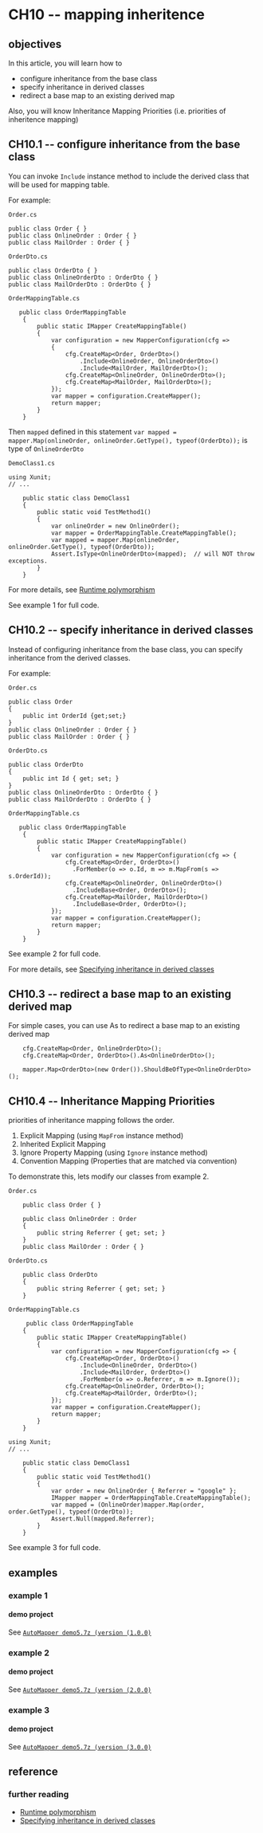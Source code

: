 # CH10 -- mapping inheritence
## objectives
In this article, you will learn how to

+ configure inheritance from the base class
+ specify inheritance in derived classes
+ redirect a base map to an existing derived map

Also, you will know Inheritance Mapping Priorities (i.e. priorities of inheritence mapping)

## CH10.1 -- configure inheritance from the base class
You can invoke `Include` instance method to include the derived class that will be used for mapping table.

For example:

`Order.cs`

```
public class Order { }
public class OnlineOrder : Order { }
public class MailOrder : Order { }
```

`OrderDto.cs`

```
public class OrderDto { }
public class OnlineOrderDto : OrderDto { }
public class MailOrderDto : OrderDto { }
```

`OrderMappingTable.cs`

```
   public class OrderMappingTable
    {
        public static IMapper CreateMappingTable()
        {
            var configuration = new MapperConfiguration(cfg =>
            {
                cfg.CreateMap<Order, OrderDto>()
                    .Include<OnlineOrder, OnlineOrderDto>()
                    .Include<MailOrder, MailOrderDto>();
                cfg.CreateMap<OnlineOrder, OnlineOrderDto>();
                cfg.CreateMap<MailOrder, MailOrderDto>();
            });
            var mapper = configuration.CreateMapper();
            return mapper;
        }
    }
```

Then `mapped` defined in this statement `var mapped = mapper.Map(onlineOrder, onlineOrder.GetType(), typeof(OrderDto));` is type of `OnlineOrderDto`

`DemoClass1.cs`

```
using Xunit;
// ...

    public static class DemoClass1
    {
        public static void TestMethod1()
        {
            var onlineOrder = new OnlineOrder();
            var mapper = OrderMappingTable.CreateMappingTable();
            var mapped = mapper.Map(onlineOrder, onlineOrder.GetType(), typeof(OrderDto));
            Assert.IsType<OnlineOrderDto>(mapped);  // will NOT throw exceptions.
        }
    }
```

For more details, see [Runtime polymorphism](https://docs.automapper.org/en/stable/Mapping-inheritance.html#runtime-polymorphism) 

See example 1 for full code.

## CH10.2 -- specify inheritance in derived classes
Instead of configuring inheritance from the base class, you can specify inheritance from the derived classes.

For example:

`Order.cs`

```
public class Order
{
    public int OrderId {get;set;} 
}
public class OnlineOrder : Order { }
public class MailOrder : Order { }
```

`OrderDto.cs`

```
public class OrderDto 
{
    public int Id { get; set; }
}
public class OnlineOrderDto : OrderDto { }
public class MailOrderDto : OrderDto { }
```

`OrderMappingTable.cs`

```
   public class OrderMappingTable
    {
        public static IMapper CreateMappingTable()
        {
            var configuration = new MapperConfiguration(cfg => {
                cfg.CreateMap<Order, OrderDto>()
                  .ForMember(o => o.Id, m => m.MapFrom(s => s.OrderId));
                cfg.CreateMap<OnlineOrder, OnlineOrderDto>()
                  .IncludeBase<Order, OrderDto>();
                cfg.CreateMap<MailOrder, MailOrderDto>()
                  .IncludeBase<Order, OrderDto>();
            });
            var mapper = configuration.CreateMapper();
            return mapper;
        }
    }
```

See example 2 for full code.

For more details, see [Specifying inheritance in derived classes](https://docs.automapper.org/en/stable/Mapping-inheritance.html#runtime-polymorphism) 

## CH10.3 -- redirect a base map to an existing derived map
For simple cases, you can use As to redirect a base map to an existing derived map

```
    cfg.CreateMap<Order, OnlineOrderDto>();
    cfg.CreateMap<Order, OrderDto>().As<OnlineOrderDto>();
    
    mapper.Map<OrderDto>(new Order()).ShouldBeOfType<OnlineOrderDto>();
```

## CH10.4 -- Inheritance Mapping Priorities
priorities of inheritance mapping follows the order. 

1. Explicit Mapping (using `MapFrom` instance method)
2. Inherited Explicit Mapping
3. Ignore Property Mapping (using `Ignore` instance method)
4. Convention Mapping (Properties that are matched via convention)

To demonstrate this, lets modify our classes from example 2.

`Order.cs`

```
    public class Order { }

    public class OnlineOrder : Order
    {
        public string Referrer { get; set; }
    }
    public class MailOrder : Order { }
```

`OrderDto.cs`

```
    public class OrderDto
    {
        public string Referrer { get; set; }
    }
```

`OrderMappingTable.cs`

```
     public class OrderMappingTable
    {
        public static IMapper CreateMappingTable()
        {
            var configuration = new MapperConfiguration(cfg => {
                cfg.CreateMap<Order, OrderDto>()
                    .Include<OnlineOrder, OrderDto>()
                    .Include<MailOrder, OrderDto>()
                    .ForMember(o => o.Referrer, m => m.Ignore());
                cfg.CreateMap<OnlineOrder, OrderDto>();
                cfg.CreateMap<MailOrder, OrderDto>();
            });
            var mapper = configuration.CreateMapper();
            return mapper;
        }
    }
```

```
using Xunit;
// ...

    public static class DemoClass1
    {
        public static void TestMethod1()
        {
            var order = new OnlineOrder { Referrer = "google" };
            IMapper mapper = OrderMappingTable.CreateMappingTable();
            var mapped = (OnlineOrder)mapper.Map(order, order.GetType(), typeof(OrderDto));
            Assert.Null(mapped.Referrer);
        }
    }
```

See example 3 for full code.

## examples
### example 1
#### demo project
See [`AutoMapper demo5.7z (version (1.0.0)`](https://github.com/40843245/CSharp-Demo-Project/blob/main/third%20packages/AutoMapper/AutoMapper%20demo5/1.0.0/AutoMapper%20demo5.7z)

### example 2
#### demo project
See [`AutoMapper demo5.7z (version (2.0.0)`](https://github.com/40843245/CSharp-Demo-Project/blob/main/third%20packages/AutoMapper/AutoMapper%20demo5/2.0.0/AutoMapper%20demo5.7z)

### example 3
#### demo project
See [`AutoMapper demo5.7z (version (3.0.0)`](https://github.com/40843245/CSharp-Demo-Project/blob/main/third%20packages/AutoMapper/AutoMapper%20demo5/3.0.0/AutoMapper%20demo5.7z)

## reference
### further reading
+ [Runtime polymorphism](https://docs.automapper.org/en/stable/Mapping-inheritance.html#runtime-polymorphism)
+ [Specifying inheritance in derived classes](https://docs.automapper.org/en/stable/Mapping-inheritance.html#runtime-polymorphism) 
